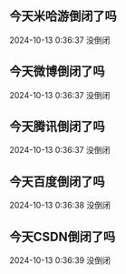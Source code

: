 ## 今天米哈游倒闭了吗

2024-10-13 0:36:37 没倒闭

## 今天微博倒闭了吗

2024-10-13 0:36:37 没倒闭

## 今天腾讯倒闭了吗

2024-10-13 0:36:37 没倒闭

## 今天百度倒闭了吗

2024-10-13 0:36:38 没倒闭

## 今天CSDN倒闭了吗

2024-10-13 0:36:39 没倒闭

